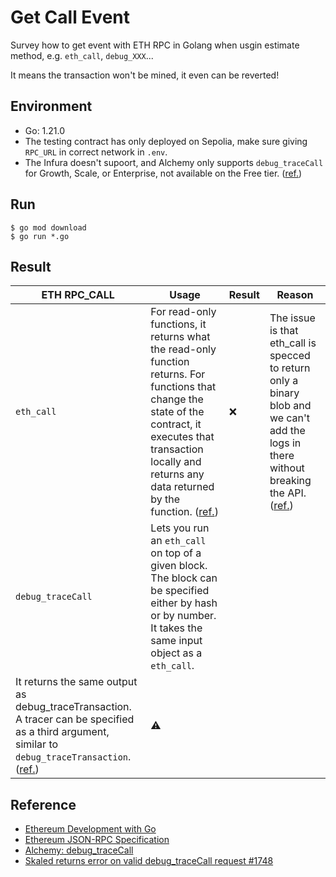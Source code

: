 # Get Call Event

Survey how to get event with ETH RPC in Golang when usgin estimate method, e.g. `eth_call`, `debug_XXX`...

It means the transaction won't be mined, it even can be reverted!

## Environment
- Go: 1.21.0
- The testing contract has only deployed on Sepolia, make sure giving `RPC_URL` in correct network in `.env`.
- The Infura doesn't supoort, and Alchemy only supports `debug_traceCall` for Growth, Scale, or Enterprise, not available on the Free tier. ([ref.](https://docs.alchemy.com/reference/debug-api-quickstart))

## Run

```
$ go mod download
$ go run *.go
```

## Result

| ETH RPC_CALL | Usage | Result | Reason |
|---|---|---|---|
|`eth_call`| For read-only functions, it returns what the read-only function returns. For functions that change the state of the contract, it executes that transaction locally and returns any data returned by the function. ([ref.](https://docs.alchemy.com/reference/eth-call))| ❌ | The issue is that eth_call is specced to return only a binary blob and we can't add the logs in there without breaking the API. ([ref.](https://github.com/ethereum/go-ethereum/issues/20694#issuecomment-677457387)) |
|`debug_traceCall`| Lets you run an `eth_call` on top of a given block. The block can be specified either by hash or by number. It takes the same input object as a `eth_call`.
It returns the same output as debug_traceTransaction. A tracer can be specified as a third argument, similar to `debug_traceTransaction`.([ref.](https://github.com/ethereum/go-ethereum/pull/21338)) | ⚠️||

## Reference

- [Ethereum Development with Go](https://goethereumbook.org/en/)
- [Ethereum JSON-RPC Specification](https://ethereum.github.io/execution-apis/api-documentation/)
- [Alchemy: debug_traceCall](https://docs.alchemy.com/reference/debug-tracecall)
- [Skaled returns error on valid debug_traceCall request #1748](https://github.com/skalenetwork/skaled/issues/1748)